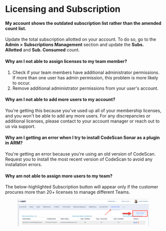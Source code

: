 # Licensing and Subscription

#### My account shows the outdated subscription list rather than the amended count list. <a href="#my-account-shows-the-outdated-subscription-list-rather-than-the-amended-count-list" id="my-account-shows-the-outdated-subscription-list-rather-than-the-amended-count-list"></a>

Update the total subscription allotted on your account. To do so, go to the **Admin > Subscriptions Management** section and update the **Subs. Allotted** and **Sub. Consumed** count.

#### Why am I not able to assign licenses to my team member? <a href="#why-am-i-not-able-to-assign-licenses-to-my-team-member" id="why-am-i-not-able-to-assign-licenses-to-my-team-member"></a>

1. Check if your team members have additional administrator permissions. If more than one user has admin permission, this problem is more likely to occur.
2. Remove additional administrator permissions from your user's account.

#### Why am I not able to add more users to my account? <a href="#why-am-i-not-able-to-add-more-users-to-my-account" id="why-am-i-not-able-to-add-more-users-to-my-account"></a>

You're getting this because you've used up all of your membership licenses, and you won't be able to add any more users. For any discrepancies or additional licenses, please contact to your account manager or reach out to us via support.

#### Why am I getting an error when I try to install CodeScan Sonar as a plugin in ARM? <a href="#why-am-i-getting-an-error-when-i-try-to-install-codescan-sonar-as-a-plugin-in-arm" id="why-am-i-getting-an-error-when-i-try-to-install-codescan-sonar-as-a-plugin-in-arm"></a>

You're getting an error because you're using an old version of CodeScan. Request you to install the most recent version of CodeScan to avoid any installation errors.

#### Why am not able to assign more users to my team?&#x20;

The below-highlighted Subscription button will appear only if the customer procures more than 20+ licenses to manage different Teams.

<figure><img src="../../.gitbook/assets/image (13) (1) (1) (1) (1) (1) (1) (1) (1) (1) (1) (1) (1) (1) (1) (1) (1).png" alt=""><figcaption></figcaption></figure>
